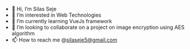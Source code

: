 - 👋 Hi, I’m Silas Seje
- 👀 I’m interested in Web Technologies
- 🌱 I’m currently learning VueJs framework
- 💞️ I’m looking to collaborate on a project on image encryption using AES algorithm
- 📫 How to reach me @silaseje5@gmail.com

<!---
sejesila/sejesila is a ✨ special ✨ repository because its `README.md` (this file) appears on your GitHub profile.
You can click the Preview link to take a look at your changes.
--->
